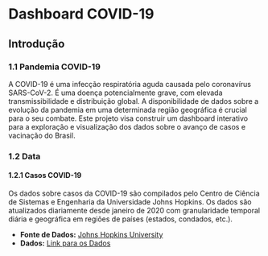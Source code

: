 # Dashboard COVID-19

## Introdução

### 1.1 Pandemia COVID-19

A COVID-19 é uma infecção respiratória aguda causada pelo coronavírus SARS-CoV-2. É uma doença potencialmente grave, com elevada transmissibilidade e distribuição global. A disponibilidade de dados sobre a evolução da pandemia em uma determinada região geográfica é crucial para o seu combate. Este projeto visa construir um dashboard interativo para a exploração e visualização dos dados sobre o avanço de casos e vacinação do Brasil.

### 1.2 Data

#### 1.2.1 Casos COVID-19

Os dados sobre casos da COVID-19 são compilados pelo Centro de Ciência de Sistemas e Engenharia da Universidade Johns Hopkins. Os dados são atualizados diariamente desde janeiro de 2020 com granularidade temporal diária e geográfica em regiões de países (estados, condados, etc.). 

- **Fonte de Dados:** [Johns Hopkins University](https://coronavirus.jhu.edu/map.html)
- **Dados:** [Link para os Dados](https://github.com/CSSEGISandData/COVID-19)
